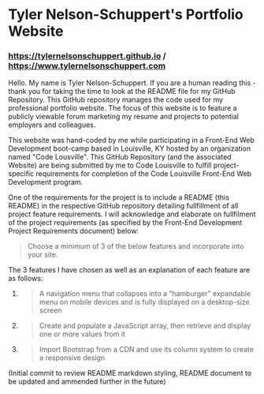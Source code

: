 # Tyler Nelson-Schuppert's Portfolio Website
### https://tylernelsonschuppert.github.io / https://www.tylernelsonschuppert.com

Hello.  My name is Tyler Nelson-Schuppert.  If you are a human reading this - thank you for taking the time to look at the README file for my GitHub Repository.  This GitHub repository manages the code used for my professional portfolio website.  The focus of this website is to feature a publicly viewable forum marketing my resume and projects to potential employers and colleagues.

This website was hand-coded by me while participating in a Front-End Web Development boot-camp based in Louisville, KY hosted by an organization named "Code Lousville".  This GitHub Repository (and the associated Website) are being submitted by me to Code Louisville to fulfill project-specific requirements for completion of the Code Louisville Front-End Web Development program.

One of the requirements for the project is to include a README (this README) in the respective GitHub repository detailing fullfillment of all project feature requirements.  I will acknowledge and elaborate on fullfilment of the project requirements (as specified by the Front-End Development Project Requirements document) below:

>Choose a minimum of 3 of the below features and incorporate into your site.

The 3 features I have chosen as well as an explanation of each feature are as follows:

1. > A navigation menu that collapses into a “hamburger” expandable menu on mobile devices and is fully displayed on a desktop-size screen
2. > Create and populate a JavaScript array, then retrieve and display one or more values from it
3. > Import Bootstrap from a CDN and use its column system to create a responsive design

(Initial commit to review README markdown styling, README document to be updated and ammended further in the future)